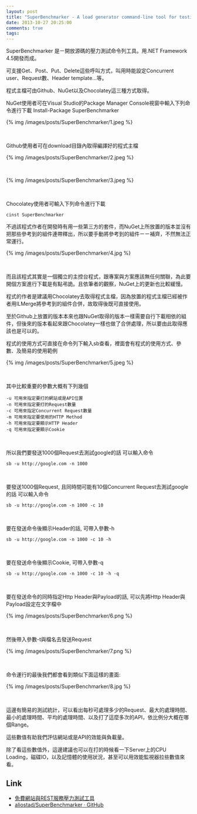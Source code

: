 ```yaml
---
layout: post
title: "SuperBenchmarker - A load generator command-line tool for testing websites and HTTP APIs"
date: 2013-10-27 20:25:00
comments: true
tags: 
---
```


SuperBenchmarker 是ㄧ開放源碼的壓力測試命令列工具。用.NET Framework 4.5開發而成。

<!--more-->

可支援Get、Post、Put、Delete這些呼叫方式，叫用時能設定Concurrent user、Request數、Header template...等。


程式主檔可由Github、NuGet以及Chocolatey這三種方式取得。

NuGet使用者可在Visual Studio的Package Manager Console視窗中輸入下列命令進行下載
    Install-Package SuperBenchmarker

{% img /images/posts/SuperBenchmarker/1.jpeg %}

<br/>

Github使用者可在download目錄內取得編譯好的程式主檔  

{% img /images/posts/SuperBenchmarker/2.jpeg %}  

<br/>

{% img /images/posts/SuperBenchmarker/3.jpeg %}  

<br/>

Chocolatey使用者可輸入下列命令進行下載

    cinst SuperBenchmarker

不過該程式作者在開發時有用一些第三方的套件，而NuGet上所放置的版本並沒有把那些參考到的組件連帶釋出，所以要手動將參考到的組件ㄧㄧ補齊，不然無法正常運行。 

{% img /images/posts/SuperBenchmarker/4.jpg %}

<br/>

而且該程式其實是一個獨立的主控台程式，跟專案與方案應該無任何關聯，為此要開個方案進行下載是有點弔詭。且依筆者的觀察，NuGet上的更新也比較緩慢。

程式的作者是建議用Chocolatey去取得程式主檔，因為放置的程式主檔已經被作者用ILMerge將參考到的組件合併，故取得後既可直接使用。 

至於Github上放置的版本本來也跟NuGet取得的版本一樣需要自行下載相依的組件，但後來的版本看起來跟Chocolatey一樣也做了合併處理，所以要由此取得應該也是可以的。

程式的使用方式可直接在命令列下輸入sb查看，裡面會有程式的使用方式、參數、及簡易的使用範例   

{% img /images/posts/SuperBenchmarker/5.jpeg %}

<br/>

其中比較重要的參數大概有下列幾個   

    -u 可用來指定要打的網站或是API位置   
    -n 可用來指定要打的Request數量   
    -c 可用來指定Concurrent Request數量   
    -m 可用來指定要使用的HTTP Method    
    -h 可用來指定要顯示HTTP Header    
    -q 可用來指定要顯示Cookie    

<br/>

所以我們要發送1000個Request去測試google的話 可以輸入命令  

    sb -u http://google.com -n 1000

<br/>

要發送1000個Request, 且同時間可能有10個Concurrent Request去測試google的話 可以輸入命令  

    sb -u http://google.com -n 1000 -c 10
    
<br/>

要在發送命令後顯示Header的話, 可帶入參數-h    

    sb -u http://google.com -n 1000 -c 10 -h
    
<br/>

要在發送命令後顯示Cookie, 可帶入參數-q    

    sb -u http://google.com -n 1000 -c 10 -h -q
    
<br/>

要在發送命令的同時指定Http Header與Payload的話, 可以先將Http Header與Payload設定在文字檔中    

{% img /images/posts/SuperBenchmarker/6.png %}

<br/>

然後帶入參數-t與檔名去發送Request  

{% img /images/posts/SuperBenchmarker/7.png %}

<br/>

命令運行的最後我們都會看到類似下面這樣的畫面:   

{% img /images/posts/SuperBenchmarker/8.jpg %}

<br/>

這邊有簡易的測試統計，可以看出每秒可處理多少的Request、最大的處理時間、最小的處理時間、平均的處理時間、以及打了這麼多次的API，依比例分大概在哪個Range。


這些數值有助我們評估網站或是API的效能與負載量。

除了看這些數值外，這邊建議也可以在打的時候看一下Server上的CPU Loading，磁碟IO，以及記憶體的使用狀況，甚至可以用效能監視器拉些數值來看。

 
Link
----
- [免費網站與REST服務壓力測試工具]( http://blog.kkbruce.net/2013/09/free-website-rest-service-stress-test-tool.html?m=1 ) 
- [aliostad/SuperBenchmarker · GitHub]( https://github.com/aliostad/SuperBenchmarker )
